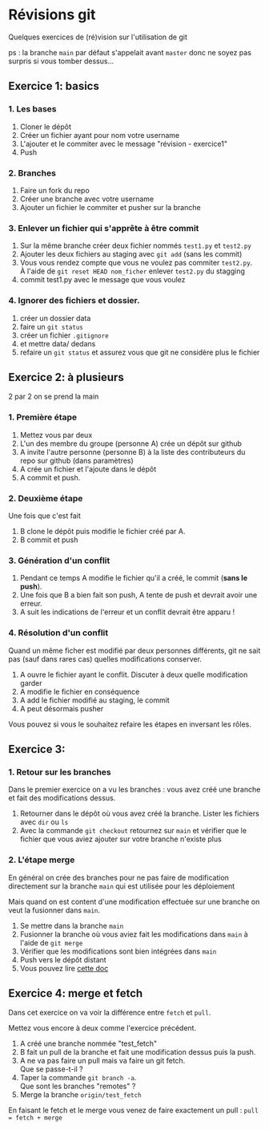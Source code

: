 # Révisions git

Quelques exercices de (ré)vision sur l'utilisation de git 

ps : la branche `main` par défaut s'appelait avant `master` donc ne soyez pas surpris si vous tomber dessus...

## Exercice 1: basics

### 1. Les bases

1. Cloner le dépôt
2. Créer un fichier ayant pour nom votre username
3. L'ajouter et le commiter avec le message "révision - exercice1"
4. Push


### 2. Branches
1. Faire un fork du repo
2. Créer une branche avec votre username
3. Ajouter un fichier le commiter et pusher sur la branche


### 3. Enlever un fichier qui s'apprête à être commit

1. Sur la même branche créer deux fichier nommés `test1.py` et `test2.py`
2. Ajouter les deux fichiers au staging avec `git add` (sans les commit)
3. Vous vous rendez compte que vous ne voulez pas commiter `test2.py`.  
À l'aide de `git reset HEAD nom_ficher` enlever `test2.py` du stagging
4. commit test1.py avec le message que vous voulez


### 4. Ignorer des fichiers et dossier.

1. créer un dossier data
2. faire un `git status`
3. créer un fichier `.gitignore` 
4. et mettre data/ dedans
5. refaire un `git status` et assurez vous que git ne considère plus le fichier

## Exercice 2: à plusieurs

2 par 2 on se prend la main

### 1. Première étape
1. Mettez vous par deux
2. L'un des membre du groupe (personne A) crée un dépôt sur github
3. A invite l'autre personne (personne B) à la liste des contributeurs du repo sur github (dans paramètres)
4. A crée un fichier et l'ajoute dans le dépôt
5. A commit et push. 


### 2. Deuxième étape

Une fois que c'est fait 

1. B clone le dépôt puis modifie le fichier créé par A. 
2. B commit et push 


### 3. Génération d'un conflit

1. Pendant ce temps A modifie le fichier qu'il a créé, le commit (**sans le push**). 
2. Une fois que B a bien fait son push, A tente de push et devrait avoir une erreur. 
3. A suit les indications de l'erreur et un conflit devrait être apparu ! 


### 4. Résolution d'un conflit

Quand un même ficher est modifié par deux personnes différents, git ne sait pas (sauf dans rares cas) quelles modifications conserver. 

1. A ouvre le fichier ayant le conflit. Discuter à deux quelle modification garder
2. A modifie le fichier en conséquence
3. A add le fichier modifié au staging, le commit 
4. A peut désormais pusher

Vous pouvez si vous le souhaitez refaire les étapes en inversant les rôles.


## Exercice 3:


### 1. Retour sur les branches

Dans le premier exercice on a vu les branches : vous avez créé une branche et fait des modifications dessus. 

1. Retourner dans le dépôt où vous avez créé la branche. Lister les fichiers avec `dir` ou `ls`
2. Avec la commande `git checkout` retournez sur `main` et vérifier que le fichier que vous aviez ajouter sur votre branche n'existe plus

### 2. L'étape merge

En général on crée des branches pour ne pas faire de modification directement sur la branche `main` qui est utilisée pour les déploiement

Mais quand on est content d'une modification effectuée sur une branche on veut la fusionner dans `main`. 

1. Se mettre dans la branche `main`
2. Fusionner la branche où vous aviez fait les modifications dans `main` à l'aide de `git merge`
3. Vérifier que les modifications sont bien intégrées dans `main`
4. Push vers le dépôt distant
5. Vous pouvez lire [cette doc](https://git-scm.com/book/fr/v2/Les-branches-avec-Git-Rebaser-Rebasing)


## Exercice 4: merge et fetch

Dans cet exercice on va voir la différence entre `fetch` et `pull`.

Mettez vous encore à deux comme l'exercice précédent.

1. A créé une branche nommée "test_fetch"
2. B fait un pull de la branche et fait une modification dessus puis la push.
3. A ne va pas faire un pull mais va faire un git fetch.  
Que se passe-t-il ? 
4. Taper la commande `git branch -a`.  
Que sont les branches "remotes" ? 
5. Merge la branche `origin/test_fetch`

En faisant le fetch et le merge vous venez de faire exactement un pull : 
`pull = fetch + merge
`
